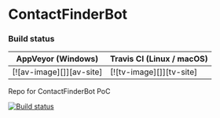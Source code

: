 # ContactFinderBot

### Build status

| AppVeyor (Windows)       | Travis CI (Linux / macOS) |
|--------------------------|--------------------------|
| [![av-image][]][av-site] | [![tv-image][]][tv-site] |

Repo for ContactFinderBot PoC

[![Build status](https://nottinghamtrent.visualstudio.com/ContactFinderBot/_apis/build/status/ContactFinderBot-ASP.NET%20Core-CI?branchName=develop)](https://nottinghamtrent.visualstudio.com/ContactFinderBot/_build/latest?definitionId=6)
